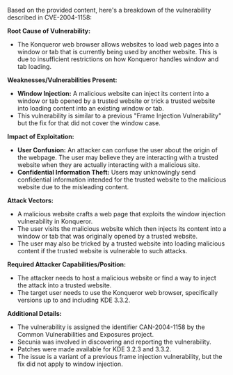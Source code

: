 Based on the provided content, here's a breakdown of the vulnerability described in CVE-2004-1158:

**Root Cause of Vulnerability:**
- The Konqueror web browser allows websites to load web pages into a window or tab that is currently being used by another website. This is due to insufficient restrictions on how Konqueror handles window and tab loading.

**Weaknesses/Vulnerabilities Present:**
- **Window Injection:** A malicious website can inject its content into a window or tab opened by a trusted website or trick a trusted website into loading content into an existing window or tab.
-  This vulnerability is similar to a previous "Frame Injection Vulnerability" but the fix for that did not cover the window case.

**Impact of Exploitation:**
- **User Confusion:**  An attacker can confuse the user about the origin of the webpage. The user may believe they are interacting with a trusted website when they are actually interacting with a malicious site.
- **Confidential Information Theft:**  Users may unknowingly send confidential information intended for the trusted website to the malicious website due to the misleading content.

**Attack Vectors:**
- A malicious website crafts a web page that exploits the window injection vulnerability in Konqueror.
- The user visits the malicious website which then injects its content into a window or tab that was originally opened by a trusted website.
- The user may also be tricked by a trusted website into loading malicious content if the trusted website is vulnerable to such attacks.

**Required Attacker Capabilities/Position:**
- The attacker needs to host a malicious website or find a way to inject the attack into a trusted website.
- The target user needs to use the Konqueror web browser, specifically versions up to and including KDE 3.3.2.

**Additional Details:**
- The vulnerability is assigned the identifier CAN-2004-1158 by the Common Vulnerabilities and Exposures project.
- Secunia was involved in discovering and reporting the vulnerability.
- Patches were made available for KDE 3.2.3 and 3.3.2.
- The issue is a variant of a previous frame injection vulnerability, but the fix did not apply to window injection.